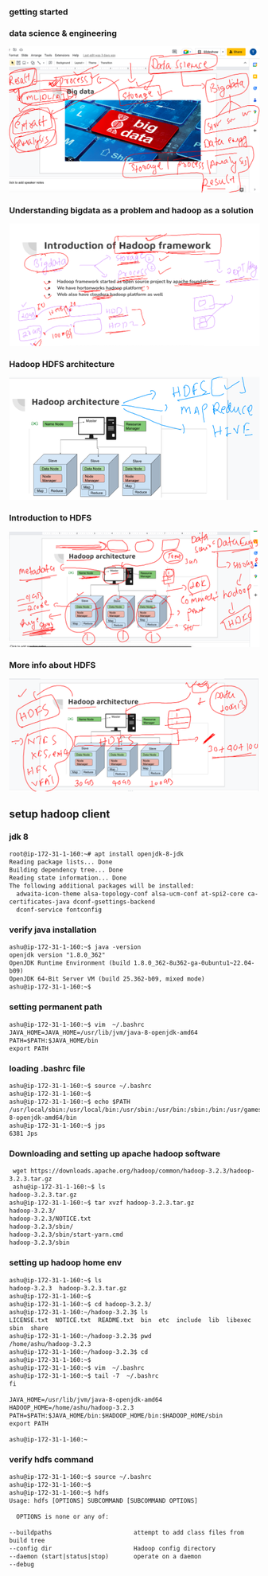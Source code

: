 ### getting started

### data science & engineering 

<img src="sc.png">

### Understanding bigdata as a problem and hadoop as a solution 

<img src="hadoop.png">


### Hadoop HDFS architecture 

<img src="hdfs.png">

### Introduction to HDFS 

<img src="hd.png">

### More info about HDFS 

<img src="hdfs1.png">

## setup hadoop client 

### jdk 8 

```
root@ip-172-31-1-160:~# apt install openjdk-8-jdk 
Reading package lists... Done
Building dependency tree... Done
Reading state information... Done
The following additional packages will be installed:
  adwaita-icon-theme alsa-topology-conf alsa-ucm-conf at-spi2-core ca-certificates-java dconf-gsettings-backend
  dconf-service fontconfig
```

### verify java installation 

```
ashu@ip-172-31-1-160:~$ java -version 
openjdk version "1.8.0_362"
OpenJDK Runtime Environment (build 1.8.0_362-8u362-ga-0ubuntu1~22.04-b09)
OpenJDK 64-Bit Server VM (build 25.362-b09, mixed mode)
ashu@ip-172-31-1-160:~$ 
```

### setting permanent path 

```
ashu@ip-172-31-1-160:~$ vim  ~/.bashrc 
JAVA_HOME=JAVA_HOME=/usr/lib/jvm/java-8-openjdk-amd64
PATH=$PATH:$JAVA_HOME/bin
export PATH
```

### loading .bashrc file

```
ashu@ip-172-31-1-160:~$ source ~/.bashrc 
ashu@ip-172-31-1-160:~$ 
ashu@ip-172-31-1-160:~$ echo $PATH
/usr/local/sbin:/usr/local/bin:/usr/sbin:/usr/bin:/sbin:/bin:/usr/games:/usr/local/games:/snap/bin:/usr/lib/jvm/java-8-openjdk-amd64/bin
ashu@ip-172-31-1-160:~$ jps
6381 Jps

```

### Downloading and setting up apache hadoop software 

```
 wget https://downloads.apache.org/hadoop/common/hadoop-3.2.3/hadoop-3.2.3.tar.gz
 ashu@ip-172-31-1-160:~$ ls
hadoop-3.2.3.tar.gz
ashu@ip-172-31-1-160:~$ tar xvzf hadoop-3.2.3.tar.gz 
hadoop-3.2.3/
hadoop-3.2.3/NOTICE.txt
hadoop-3.2.3/sbin/
hadoop-3.2.3/sbin/start-yarn.cmd
hadoop-3.2.3/sbin
```

### setting up hadoop home env 

```
ashu@ip-172-31-1-160:~$ ls
hadoop-3.2.3  hadoop-3.2.3.tar.gz
ashu@ip-172-31-1-160:~$ 
ashu@ip-172-31-1-160:~$ cd hadoop-3.2.3/
ashu@ip-172-31-1-160:~/hadoop-3.2.3$ ls
LICENSE.txt  NOTICE.txt  README.txt  bin  etc  include  lib  libexec  sbin  share
ashu@ip-172-31-1-160:~/hadoop-3.2.3$ pwd
/home/ashu/hadoop-3.2.3
ashu@ip-172-31-1-160:~/hadoop-3.2.3$ cd
ashu@ip-172-31-1-160:~$ 
ashu@ip-172-31-1-160:~$ vim  ~/.bashrc 
ashu@ip-172-31-1-160:~$ tail -7  ~/.bashrc 
fi

JAVA_HOME=/usr/lib/jvm/java-8-openjdk-amd64
HADOOP_HOME=/home/ashu/hadoop-3.2.3
PATH=$PATH:$JAVA_HOME/bin:$HADOOP_HOME/bin:$HADOOP_HOME/sbin
export PATH

ashu@ip-172-31-1-160:~
```

### verify hdfs command 

```
ashu@ip-172-31-1-160:~$ source ~/.bashrc 
ashu@ip-172-31-1-160:~$ 
ashu@ip-172-31-1-160:~$ hdfs 
Usage: hdfs [OPTIONS] SUBCOMMAND [SUBCOMMAND OPTIONS]

  OPTIONS is none or any of:

--buildpaths                       attempt to add class files from build tree
--config dir                       Hadoop config directory
--daemon (start|status|stop)       operate on a daemon
--debug                
```





